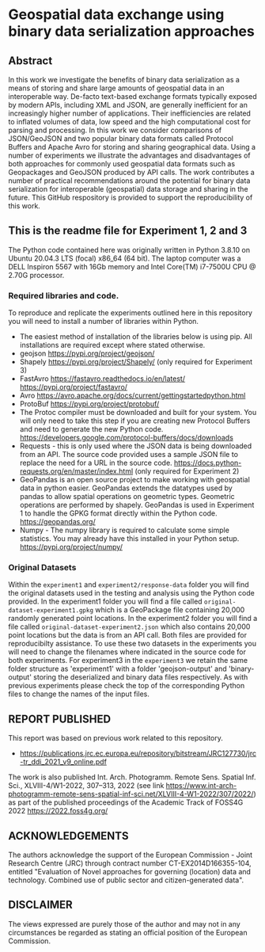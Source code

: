 # Geospatial data exchange using binary data serialization approaches
## Abstract

In this work we investigate the benefits of binary data serialization as a means of storing and share large amounts of geospatial data in an interoperable way. De-facto text-based exchange formats typically exposed by modern APIs, including XML and JSON, are generally inefficient for an increasingly higher number of applications. Their inefficiencies are related to inflated volumes of data, low speed and the high computational cost for parsing and processing. In this work we consider comparisons of JSON/GeoJSON and two popular binary data formats called Protocol Buffers and Apache Avro for storing and sharing geographical data. Using a number of experiments we illustrate the advantages and disadvantages of both approaches for commonly used geospatial data formats such as Geopackages and GeoJSON produced by API calls. The work contributes a number of practical recommendations around the potential for binary data serialization for interoperable (geospatial) data storage and sharing in the future. This GitHub respository is provided to support the reproducibility of this work.

## This is the readme file for Experiment 1, 2 and 3
The Python code contained here was originally written in Python 3.8.10 on Ubuntu 20.04.3 LTS (focal) x86_64 (64 bit). The laptop computer was a DELL Inspiron 5567 with 16Gb memory and Intel Core(TM) i7-7500U CPU @ 2.70G processor.

### Required libraries and code.
To reproduce and replicate the experiments outlined here in this repository you will need to install a number of libraries within Python.

* The easiest method of installation of the libraries below is using pip. All installations are required except where stated otherwise.
* geojson https://pypi.org/project/geojson/
* Shapely https://pypi.org/project/Shapely/ (only required for Experiment 3)
* FastAvro https://fastavro.readthedocs.io/en/latest/ https://pypi.org/project/fastavro/
* Avro https://avro.apache.org/docs/current/gettingstartedpython.html
* ProtoBuf https://pypi.org/project/protobuf/
* The Protoc compiler must be downloaded and built for your system. You will only need to take this step if you are creating new Protocol Buffers and need to generate the new Python code. https://developers.google.com/protocol-buffers/docs/downloads
* Requests - this is only used where the JSON data is being downloaded from an API. The source code provided uses a sample JSON file to replace the need for a URL in the source code. https://docs.python-requests.org/en/master/index.html (only required for Experiment 2)
* GeoPandas is an open source project to make working with geospatial data in python easier. GeoPandas extends the datatypes used by pandas to allow spatial operations on geometric types. Geometric operations are performed by shapely. GeoPandas is used in Experiment 1 to handle the GPKG format directly within the Python code. https://geopandas.org/
* Numpy - The numpy library is required to calculate some simple statistics. You may already have this installed in your Python setup. https://pypi.org/project/numpy/

### Original Datasets
Within the `experiment1` and `experiment2/response-data` folder you will find the original datasets used in the testing and analysis using the Python code provided. In the experiment1 folder you will find a file called `original-dataset-experiment1.gpkg` which is a GeoPackage file containing 20,000 randomly generated point locations. In the experiment2 folder you will find a file called `original-dataset-experiment2.json` which also contains 20,000 point locations but the data is from an API call. Both files are provided for reproducibilty assistance. To use these two datasets in the experiments you will need to change the filenames where indicated in the source code for both experiments. For experiment3 in the `experiment3` we retain the same folder structure as 'experiment1' with a folder 'geojson-output' and 'binary-output' storing the deserialized and binary data files respectively. As with previous experiments please check the top of the corresponding Python files to change the names of the input files. 

## REPORT PUBLISHED
This report was based on previous work related to this repository.
* https://publications.jrc.ec.europa.eu/repository/bitstream/JRC127730/jrc-tr_ddi_2021_v9_online.pdf

The work is also published Int. Arch. Photogramm. Remote Sens. Spatial Inf. Sci., XLVIII-4/W1-2022, 307–313, 2022 (see link https://www.int-arch-photogramm-remote-sens-spatial-inf-sci.net/XLVIII-4-W1-2022/307/2022/) as part of the published proceedings of the Academic Track of FOSS4G 2022 https://2022.foss4g.org/


## ACKNOWLEDGEMENTS

The authors acknowledge the support of the European Commission - Joint Research Centre (JRC) through contract number CT-EX2014D166355-104, entitled "Evaluation of Novel approaches for governing (location) data and technology. Combined use of public sector and citizen-generated data".

## DISCLAIMER
The views expressed are purely those of the author and may not in any circumstances be regarded as stating an official position of the European Commission.
